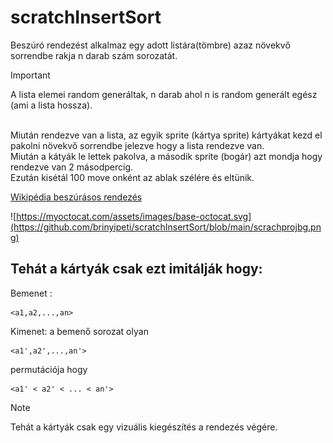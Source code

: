 # scratchInsertSort


Beszúró rendezést alkalmaz egy adott listára(tömbre) azaz növekvő sorrendbe rakja n darab szám sorozatát.<br>
> [!Important]
> A lista elemei random generáltak, n darab ahol n is random generált egész (ami a lista hossza).
<br>
Miután rendezve van a lista,
az egyik sprite (kártya sprite) kártyákat kezd el pakolni növekvő sorrendbe jelezve hogy a lista rendezve van.
<br>
Miután a kátyák le lettek pakolva, a második sprite (bogár) azt mondja hogy rendezve van 2 másodpercig.
<br>
Ezután kisétál 100 move onként az ablak szélére és eltünik.
<br>

[Wikipédia beszúrásos rendezés](https://hu.wikipedia.org/wiki/Besz%C3%BAr%C3%A1sos_rendez%C3%A9s)

![https://myoctocat.com/assets/images/base-octocat.svg](https://github.com/brinyipeti/scratchInsertSort/blob/main/scrachprojbg.png)
## Tehát a kártyák csak ezt imitálják hogy:


Bemenet : 
```
<a1,a2,...,an>
```
Kimenet: a bemenő sorozat olyan 
```
<a1',a2',...,an'>
```
permutációja hogy
```
<a1' < a2' < ... < an'>
```


> [!NOTE]
> Tehát a kártyák csak egy vizuális kiegészítés a rendezés végére.

